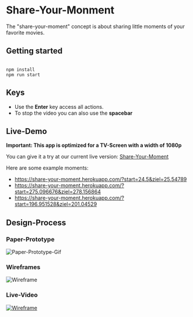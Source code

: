 # Share-Your-Monment 

The  "share-your-moment" concept is about sharing little moments of your favorite movies. 

## Getting started 

```

npm install
npm run start 

```
## Keys 

* Use the **Enter** key access all actions. 
* To stop the video you can also use the **spacebar** 

## Live-Demo 

**Important: This app is optimized for a TV-Screen with a width of 1080p**

You can give it a try at our current live version: [Share-Your-Moment](http://share-your-moment.herokuapp.com)


Here are some example moments: 

* https://share-your-moment.herokuapp.com/?start=24.5&ziel=25.54789
* https://share-your-moment.herokuapp.com/?start=275.096676&ziel=278.156864
* https://share-your-moment.herokuapp.com/?start=196.951528&ziel=201.04529



## Design-Process 

### Paper-Prototype 

![Paper-Prototype-Gif](./docs/gifs/prototype.gif)

### Wireframes 
![Wireframe](./docs/gifs/wireframes.gif)

### Live-Video
[![Wireframe](./docs/video-thumbnail.png)](https://www.youtube.com/watch?v=t33bzrQ8KjM&feature=youtu.be)
  



